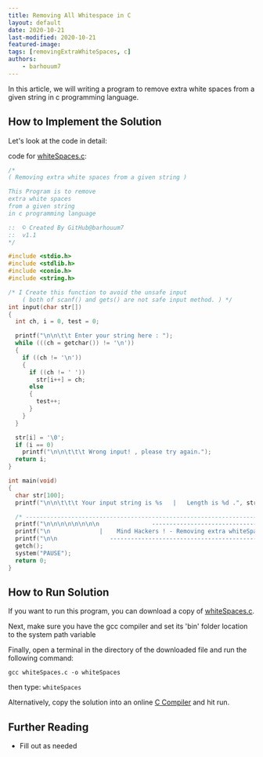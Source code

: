 ```yaml
---
title: Removing All Whitespace in C
layout: default
date: 2020-10-21
last-modified: 2020-10-21
featured-image:
tags: [removingExtraWhiteSpaces, c]
authors:
    - barhouum7
---
```



In this article, we will writing a program to remove extra white spaces from a given string in c programming language.



## How to Implement the Solution

Let's look at the code in detail:

code for [whiteSpaces.c](https://github.com/TheRenegadeCoder/sample-programs/blob/master/archive/c/c/whiteSpaces.c):

```c
/*
( Removing extra white spaces from a given string )

This Program is to remove
extra white spaces
from a given string
in c programming language

::  © Created By GitHub@barhouum7
::  v1.1
*/

#include <stdio.h>
#include <stdlib.h>
#include <conio.h>
#include <string.h>

/* I Create this function to avoid the unsafe input
    ( both of scanf() and gets() are not safe input method. ) */
int input(char str[])
{
  int ch, i = 0, test = 0;

  printf("\n\n\t\t Enter your string here : ");
  while (((ch = getchar()) != '\n'))
  {
    if ((ch != '\n'))
    {
      if ((ch != ' '))
        str[i++] = ch;
      else
      {
        test++;
      }
    }
  }

  str[i] = '\0';
  if (i == 0)
    printf("\n\n\t\t\t Wrong input! , please try again.");
  return i;
}

int main(void)
{
  char str[100];
  printf("\n\n\t\t\t Your input string is %s   |   Length is %d .", str, input(str));

  /* ----------------------------------------------------------------------------------------------------------------------- */
  printf("\n\n\n\n\n\n\n\n               ----------------------------------------------------------\n");
  printf("\n              |    Mind Hackers ! - Removing extra whiteSpaces  .   ^,^    |");
  printf("\n\n               ----------------------------------------------------------\n\n");
  getch();
  system("PAUSE");
  return 0;
}
```

## How to Run Solution

If you want to run this program, you can download a copy of [whiteSpaces.c](https://github.com/TheRenegadeCoder/sample-programs/blob/master/archive/c/c/whiteSpaces.c).

Next, make sure you have the gcc compiler and set its 'bin' folder location to the system path variable

Finally, open a terminal in the directory of the downloaded file and run the following command:

`gcc whiteSpaces.c -o whiteSpaces`

then type: `whiteSpaces`

Alternatively, copy the solution into an online [C Compiler](https://www.onlinegdb.com/online_c_compiler) and hit run.

## Further Reading

- Fill out as needed
